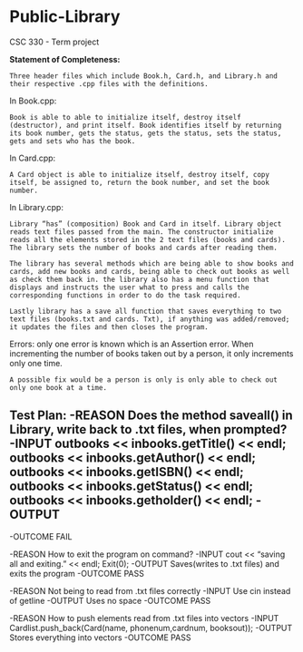 # Public-Library
CSC 330 - Term project

**Statement of Completeness:**

	Three header files which include Book.h, Card.h, and Library.h and their respective .cpp files with the definitions.

In Book.cpp:

	Book is able to able to initialize itself, destroy itself (destructor), and print itself. Book identifies itself by returning its book number, gets the status, gets the status, sets the status, gets and sets who has the book.

In Card.cpp:

	A Card object is able to initialize itself, destroy itself, copy itself, be assigned to, return the book number, and set the book number.
	
In Library.cpp:

	Library “has” (composition) Book and Card in itself. Library object reads text files passed from the main. The constructor initialize reads all the elements stored in the 2 text files (books and cards). The library sets the number of books and cards after reading them.

	The library has several methods which are being able to show books and cards, add new books and cards, being able to check out books as well as check them back in. the library also has a menu function that displays and instructs the user what to press and calls the corresponding functions in order to do the task required.

	Lastly library has a save all function that saves everything to two text files (books.txt and cards. Txt), if anything was added/removed; it updates the files and then closes the program.

Errors: only one error is known which is an Assertion error. When incrementing the number of books taken out by a person, it only increments only one time.

	A possible fix would be a person is only is only able to check out only one book at a time.


**Test Plan:**
-REASON	
Does the method saveall() in Library, write back to .txt files, when prompted?
-INPUT
outbooks  << inbooks.getTitle()  << endl;
outbooks  << inbooks.getAuthor()  << endl;
outbooks  << inbooks.getISBN()  << endl;
outbooks  << inbooks.getStatus()  << endl;
outbooks  << inbooks.getholder()  << endl;
-OUTPUT
--------
-OUTCOME
FAIL

-REASON	
How to exit the program on command?
-INPUT
cout  << “saving all and exiting.” 
<< endl;
Exit(0);
-OUTPUT
Saves(writes to .txt files) and exits the program
-OUTCOME
PASS

-REASON	
Not being to read from .txt files correctly
-INPUT
Use cin instead of getline
-OUTPUT
Uses no space
-OUTCOME
PASS

-REASON	
How to push elements read from .txt files into vectors
-INPUT
Cardlist.push_back(Card(name, phonenum,cardnum, booksout));
-OUTPUT
Stores everything into vectors
-OUTCOME
PASS










